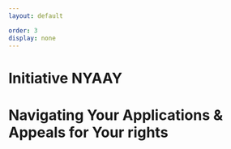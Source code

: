 ```yaml
---
layout: default

order: 3
display: none
---
```

# Initiative NYAAY

# Navigating Your Applications & Appeals for Your rights
